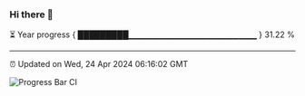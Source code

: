 ### Hi there 👋

⏳ Year progress { █████████▁▁▁▁▁▁▁▁▁▁▁▁▁▁▁▁▁▁▁▁▁ } 31.22 %

---

⏰ Updated on Wed, 24 Apr 2024 06:16:02 GMT

![Progress Bar CI](https://github.com/liununu/liununu/workflows/Progress%20Bar%20CI/badge.svg)
